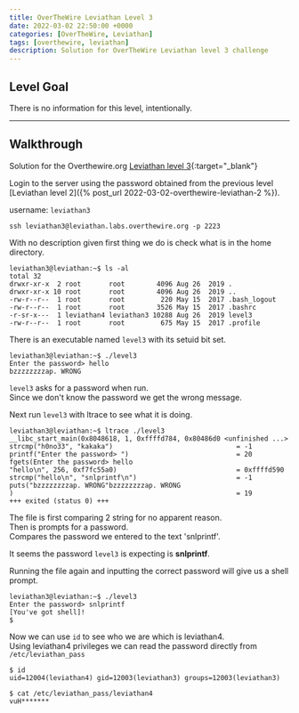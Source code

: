 ```yaml
---
title: OverTheWire Leviathan Level 3
date: 2022-03-02 22:50:00 +0000
categories: [OverTheWire, Leviathan]
tags: [overthewire, leviathan]
description: Solution for OverTheWire Leviathan level 3 challenge
---
```


## Level Goal  

There is no information for this level, intentionally.

---

## Walkthrough  

Solution for the Overthewire.org [Leviathan level 3](https://overthewire.org/wargames/leviathan/leviathan3.html){:target="\_blank"}

Login to the server using the password obtained from the previous level [Leviathan level 2]({% post_url 2022-03-02-overthewire-leviathan-2 %}).  

username: `leviathan3`  

```ssh
ssh leviathan3@leviathan.labs.overthewire.org -p 2223
```

With no description given first thing we do is check what is in the home directory.

```console
leviathan3@leviathan:~$ ls -al
total 32
drwxr-xr-x  2 root       root        4096 Aug 26  2019 .
drwxr-xr-x 10 root       root        4096 Aug 26  2019 ..
-rw-r--r--  1 root       root         220 May 15  2017 .bash_logout
-rw-r--r--  1 root       root        3526 May 15  2017 .bashrc
-r-sr-x---  1 leviathan4 leviathan3 10288 Aug 26  2019 level3
-rw-r--r--  1 root       root         675 May 15  2017 .profile
```

There is an executable named `level3` with its setuid bit set.

```console
leviathan3@leviathan:~$ ./level3 
Enter the password> hello
bzzzzzzzzap. WRONG
```

`level3` asks for a password when run.  
Since we don't know the password we get the wrong message.  

Next run `level3` with ltrace to see what it is doing.

```console
leviathan3@leviathan:~$ ltrace ./level3 
__libc_start_main(0x8048618, 1, 0xffffd784, 0x80486d0 <unfinished ...>
strcmp("h0no33", "kakaka")                               = -1
printf("Enter the password> ")                           = 20
fgets(Enter the password> hello
"hello\n", 256, 0xf7fc55a0)                              = 0xffffd590
strcmp("hello\n", "snlprintf\n")                         = -1
puts("bzzzzzzzzap. WRONG"bzzzzzzzzap. WRONG
)                                                        = 19
+++ exited (status 0) +++
```

The file is first comparing 2 string for no apparent reason.  
Then is prompts for a password.  
Compares the password we entered to the text 'snlprintf'.  

It seems the password `level3` is expecting is **snlprintf**.

Running the file again and inputting the correct password will give us a shell prompt.

```console
leviathan3@leviathan:~$ ./level3 
Enter the password> snlprintf                
[You've got shell]!
$
```

Now we can use `id` to see who we are which is leviathan4.  
Using leviathan4 privileges we can read the password directly from `/etc/leviathan_pass`

```console
$ id
uid=12004(leviathan4) gid=12003(leviathan3) groups=12003(leviathan3)

$ cat /etc/leviathan_pass/leviathan4
vuH*******
```
